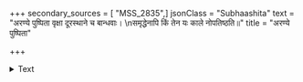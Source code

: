+++
secondary_sources = [ "MSS_2835",]
jsonClass = "Subhaashita"
text = "अरण्ये पुष्पिता वृक्षा दूरस्थाने च बान्धवाः।  \nसमृद्धेनापि किं तेन यः काले नोपतिष्ठति॥"
title = "अरण्ये पुष्पिता"

+++

<details><summary>Text</summary>

अरण्ये पुष्पिता वृक्षा दूरस्थाने च बान्धवाः।  
समृद्धेनापि किं तेन यः काले नोपतिष्ठति॥
</details>
